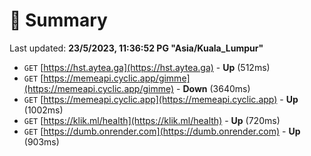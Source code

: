 # 📖 Summary
Last updated: **23/5/2023, 11:36:52 PG "Asia/Kuala_Lumpur"**

- `GET` [https://hst.aytea.ga](https://hst.aytea.ga) - **Up** (512ms)
- `GET` [https://memeapi.cyclic.app/gimme](https://memeapi.cyclic.app/gimme) - **Down** (3640ms)
- `GET` [https://memeapi.cyclic.app](https://memeapi.cyclic.app) - **Up** (1002ms)
- `GET` [https://klik.ml/health](https://klik.ml/health) - **Up** (720ms)
- `GET` [https://dumb.onrender.com](https://dumb.onrender.com) - **Up** (903ms)
